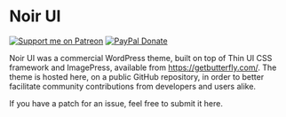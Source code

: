 # Noir UI

[![Support me on Patreon](http://ionicabizau.github.io/badges/patreon.svg)](https://www.patreon.com/getbutterfly)
[![PayPal Donate](http://ionicabizau.github.io/badges/paypal.svg)](https://www.paypal.me/getbutterfly/5eur)

Noir UI was a commercial WordPress theme, built on top of Thin UI CSS framework and ImagePress, available from https://getbutterfly.com/. The theme is hosted here, on a public GitHub repository, in order to better facilitate community contributions from developers and users alike.

If you have a patch for an issue, feel free to submit it here.
